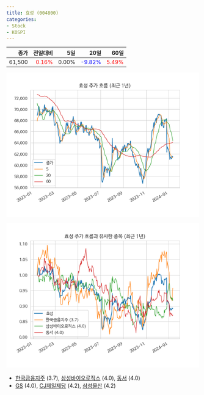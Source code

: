 ```yaml
---
title: 효성 (004800)
categories:
- Stock
- KOSPI
---
```


|종가|전일대비|5일|20일|60일|
|---:|-------:|--:|---:|---:|
|61,500|<span style="color: red">0.16%</span>|0.00%|<span style="color: blue">-9.82%</span>|<span style="color: red">5.49%</span>|


<!-- more -->

![004800](/assets/images/stock/004800.png)

![004800](/assets/images/stock/004800_sim.png)

- [한국금융지주](/071050/) (3.7), [삼성바이오로직스](/207940/) (4.0), [동서](/026960/) (4.0)
- [GS](/078930/) (4.0), [CJ제일제당](/097950/) (4.2), [삼성물산](/028260/) (4.2)